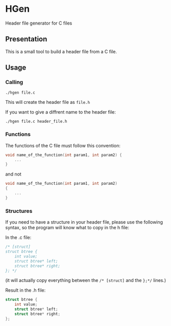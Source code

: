 # HGen

Header file generator for C files

## Presentation

This is a small tool to build a header file from a C file.


## Usage

### Calling

```
./hgen file.c
```
This will create the header file as ```file.h```

If you want to give a diffrent name to the header file:

```
./hgen file.c header_file.h
```
### Functions

The functions of the C file must follow this convention:
```C
void name_of_the_function(int param1, int param2) {
    ...
}
```

and not

```C
void name_of_the_function(int param1, int param2)
{
    ...
}
```

### Structures

If you need to have a structure in your header file, please use the following syntax, so the program will know what to copy in the h file:

In the .c file:
```C
/* [struct]
struct btree {
    int value;
    struct btree* left;
    struct btree* right;
}; */
```
(it will actually copy everything between the ```/* [struct]``` and the ```};*/``` lines.)

Result in the .h file:
```C
struct btree {
    int value;
    struct btree* left;
    struct btree* right;
};
```

